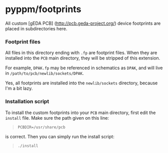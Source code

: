 # pyppm/footprints

All custom [gEDA PCB] (http://pcb.geda-project.org/) device footprints are
placed in subdirectories here.

### Footprint files

All files in this directory ending with `.fp` are footprint files. When they
are installed into the `PCB` main directory, they will be stripped of this
extension.

For example, `DPAK.fp` may be referenced in schematics as `DPAK`, and will live
in `/path/to/pcb/newlib/sockets/DPAK`.

Yes, all footprints are installed into the `newlib/sockets` directory, because
I'm a bit lazy.

### Installation script

To install the custom footprints into your `PCB` main directory, first edit
the `install` file. Make sure the path given on this line:

> `PCBDIR=/usr/share/pcb`

is correct. Then you can simply run the install script:

> `./install`

